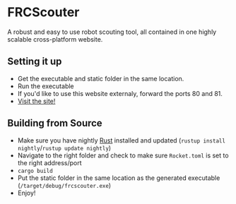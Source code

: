 FRCScouter
===
A robust and easy to use robot scouting tool, all contained in one highly scalable cross-platform website.

Setting it up
---
- Get the executable and static folder in the same location.
- Run the executable
- If you'd like to use this website externaly, forward the ports 80 and 81.
- [Visit the site!](localhost)

Building from Source
---
- Make sure you have nightly [Rust](https://rust-lang.org) installed and updated (`rustup install nightly`/`rustup update nightly`)
- Navigate to the right folder and check to make sure `Rocket.toml` is set to the right address/port
- `cargo build`
- Put the static folder in the same location as the generated executable (`/target/debug/frcscouter.exe`)
- Enjoy!
